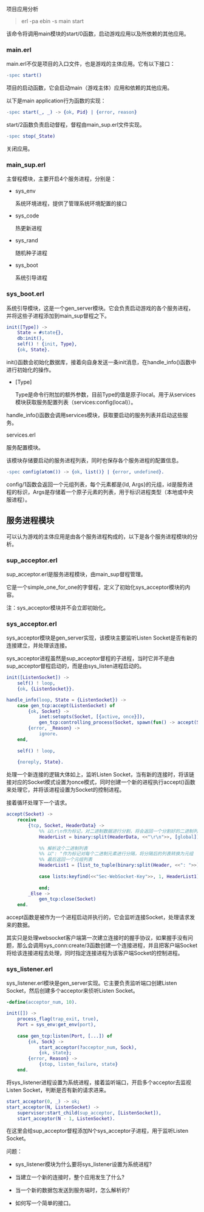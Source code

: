 项目应用分析

> erl -pa ebin -s main start

该命令将调用main模块的start/0函数，启动游戏应用以及所依赖的其他应用。



### main.erl

main.erl不仅是项目的入口文件，也是游戏的主体应用。它有以下接口：

```erlang
-spec start()
```

项目的启动函数，它会启动main（游戏主体）应用和依赖的其他应用。



以下是main application行为函数的实现：

```erlang
-spec start(_, _) -> {ok, Pid} | {error, reason}
```

start/2函数负责启动督程，督程由main_sup.erl文件实现。

```erlang
-spec stop(_State)
```

关闭应用。





### main_sup.erl

主督程模块，主要开启4个服务进程，分别是：

- sys_env

  系统环境进程，提供了管理系统环境配置的接口

- sys_code

  热更新进程

- sys_rand

  随机种子进程

- sys_boot

  系统引导进程



### sys_boot.erl

系统引导模块，这是一个gen_server模块。它会负责启动游戏的各个服务进程，并将这些子进程添加到main_sup督程之下。

```erlang
init([Type]) ->
    State = #state{},
    db:init(),
    self() ! {init, Type},
    {ok, State}.
```

init()函数会初始化数据库，接着向自身发送一条init消息，在handle_info()函数中进行初始化的操作。

- [Type]

  Type是命令行附加的额外参数，目前Type的值是原子local。用于从services模块获取服务配置列表（services:config(local)）。

handle_info()函数会调用services模块，获取要启动的服务列表并启动这些服务。



services.erl

服务配置模块。

该模块存储要启动的服务进程列表，同时也保存各个服务进程的配置信息。

```erlang
-spec config(atom()) -> {ok, list()} | {error, undefined}.
```

config/1函数会返回一个元组列表，每个元素都是{Id, Args}的元组，id是服务进程的标识，Args是存储着一个原子元素的列表，用于标识进程类型（本地或中央服进程）。









## 服务进程模块

可以认为游戏的主体应用是由各个服务进程构成的，以下是各个服务进程模块的分析。



### sup_acceptor.erl

sup_acceptor.erl是服务进程模块，由main_sup督程管理。

它是一个simple_one_for_one的字督程，定义了初始化sys_acceptor模块的内容。

注：sys_acceptor模块并不会立即初始化。





### sys_acceptor.erl

sys_acceptor模块是gen_server实现，该模块主要监听Listen Socket是否有新的连接建立，并处理该连接。

sys_acceptor进程虽然是sup_acceptor督程的子进程，当时它并不是由sup_acceptor督程启动的，而是由sys_listen进程启动的。

```erlang
init([ListenSocket]) ->
    self() ! loop,
    {ok, {ListenSocket}}.

handle_info(loop, State = {ListenSocket}) ->
    case gen_tcp:accept(ListenSocket) of
        {ok, Socket} ->
            inet:setopts(Socket, [{active, once}]),
            gen_tcp:controlling_process(Socket, spawn(fun() -> accept(Socket) end));
		{error, _Reason} ->
    		ignore.
	end,
    
    self() ! loop,
    
    {noreply, State}.
```

处理一个新连接的逻辑大体如上，监听Listen Socket，当有新的连接时，将该链接对应的Socket模式设置为once模式，同时创建一个新的进程执行accept()函数来处理它，并将该进程设置为Socket的控制进程。

接着循环处理下一个请求。

```erlang
accept(Socket) ->
    receive
        {tcp, Socket, HeaderData} ->
            %% 以\r\n作为标记，对二进制数据进行分割，将会返回一个分割好的二进制列表
            HeaderList = binary:split(HeaderData, <<"\r\n">>, [global]),
            
            %% 解析这个二进制列表
            %% 以": "作为标记对每个二进制元素进行分隔，将分隔后的列表转换为元组
            %% 最后返回一个元组列表
            HeaderList1 = [list_to_tuple(binary:split(Header, <<": ">>)) || Header <- HeaderList],
            
            case lists:keyfind(<<"Sec-WebSocket-Key">>, 1, HeaderList1) of
                
            end;
        _Else ->
            gen_tcp:close(Socket)
	end.
```

accept函数是被作为一个进程启动并执行的，它会监听连接Socket，处理请求发来的数据。

其实只是处理websocket客户端第一次建立连接时的握手协议，如果握手没有问题，那么会调用sys_conn:create/3函数创建一个连接进程，并且把客户端Socket将给该连接进程去处理，同时指定连接进程为该客户端Socket的控制进程。







### sys_listener.erl

sys_listener.erl模块是gen_server实现。它主要负责监听端口创建Listen Socket，然后创建多个acceptor来侦听Listen Socket。

```erlang
-define(acceptor_num, 10).

init([]) ->
    process_flag(trap_exit, true),
    Port = sys_env:get_env(port),
    
    case gen_tcp:listen(Port, [...]) of
		{ok, Sock} ->
			start_acceptor(?acceptor_num, Sock),
			{ok, state};
		{error, Reason} ->
    		{stop, listen_failure, state}
    end.
```

将sys_listener进程设置为系统进程，接着监听端口，开启多个acceptor去监视Listen Socket，判断是否有新的请求进来。

```erlang
start_acceptor(0, _) -> ok;
start_acceptor(N, ListenSocket) ->
    supervisor:start_child(sup_acceptor, [ListenSocket]),
    start_acceptor(N - 1, ListenSocket).
```

在这里会给sup_acceptor督程添加N个sys_acceptor子进程，用于监听Listen Socket。















































问题：

- sys_listener模块为什么要将sys_listener设置为系统进程?

- 当建立一个新的连接时，整个应用发生了什么?

- 当一个新的数据包发送到服务端时，怎么解析的?

- 如何写一个简单的接口。